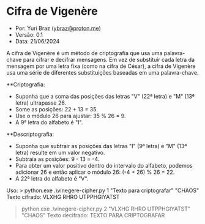 # Cifra de Vigenère

- Por: Yuri Braz (ybraz@proton.me)
- Versão: 0.1
- Data: 21/06/2024

A cifra de Vigenère é um método de criptografia que usa uma palavra-chave para cifrar e decifrar mensagens. 
Em vez de substituir cada letra da mensagem por uma letra fixa (como na cifra de César), 
a cifra de Vigenère usa uma série de diferentes substituições baseadas em uma palavra-chave.

**Criptografia:
- Suponha que a soma das posições das letras "V" (22ª letra) e "M" (13ª letra) ultrapasse 26.
- Some as posições: 22 + 13 = 35.
- Use o módulo 26 para ajustar: 35 % 26 = 9.
- A 9ª letra do alfabeto é "I".

**Descriptografia:
- Suponha que subtrair as posições das letras "I" (9ª letra) e "M" (13ª letra) resulte em um valor negativo.
- Subtraia as posições: 9 - 13 = -4.
- Para obter um valor positivo dentro do intervalo do alfabeto, podemos adicionar 26 e então aplicar o módulo 26: (-4 + 26) % 26 = 22.
- A 22ª letra do alfabeto é "V".

Uso: > python.exe .\vinegere-cipher.py 1 "Texto para criptografar" "CHAOS" 
Texto cifrado: VLXHG RHRO UTPPHGIYATST
> python.exe .\vinegere-cipher.py 2 "VLXHG RHRO UTPPHGIYATST" "CHAOS"
Texto decifrado: TEXTO PARA CRIPTOGRAFAR
